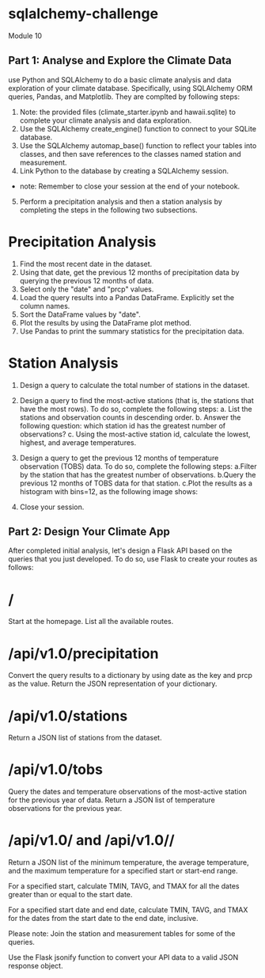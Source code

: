 # sqlalchemy-challenge
Module 10
## Part 1: Analyse and Explore the Climate Data
use Python and SQLAlchemy to do a basic climate analysis and data exploration of your climate database. Specifically, using SQLAlchemy ORM queries, Pandas, and Matplotlib. 
They are complted by following steps:

1. Note: the provided files (climate_starter.ipynb and hawaii.sqlite) to complete your climate analysis and data exploration.
2. Use the SQLAlchemy create_engine() function to connect to your SQLite database.
3. Use the SQLAlchemy automap_base() function to reflect your tables into classes, and then save references to the classes named station and measurement.
4. Link Python to the database by creating a SQLAlchemy session.
* note: Remember to close your session at the end of your notebook.
5. Perform a precipitation analysis and then a station analysis by completing the steps in the following two subsections.

# Precipitation Analysis
1. Find the most recent date in the dataset.
2. Using that date, get the previous 12 months of precipitation data by querying the previous 12 months of data.
3. Select only the "date" and "prcp" values.
4. Load the query results into a Pandas DataFrame. Explicitly set the column names.
5. Sort the DataFrame values by "date".
6. Plot the results by using the DataFrame plot method.
7. Use Pandas to print the summary statistics for the precipitation data.

# Station Analysis
1. Design a query to calculate the total number of stations in the dataset.
2. Design a query to find the most-active stations (that is, the stations that have the most rows). To do so, complete the following steps:
    a. List the stations and observation counts in descending order.
    b. Answer the following question: which station id has the greatest number of observations?
    c. Using the most-active station id, calculate the lowest, highest, and average temperatures.

3. Design a query to get the previous 12 months of temperature observation (TOBS) data. To do so, complete the following steps:
    a.Filter by the station that has the greatest number of observations.
    b.Query the previous 12 months of TOBS data for that station.
    c.Plot the results as a histogram with bins=12, as the following image shows:
4. Close your session.

## Part 2: Design Your Climate App
After completed initial analysis, let's design a Flask API based on the queries that you just developed. To do so, use Flask to create your routes as follows:

# /
Start at the homepage.
List all the available routes.
# /api/v1.0/precipitation
Convert the query results to a dictionary by using date as the key and prcp as the value.
Return the JSON representation of your dictionary.

# /api/v1.0/stations
Return a JSON list of stations from the dataset.
# /api/v1.0/tobs
Query the dates and temperature observations of the most-active station for the previous year of data.
Return a JSON list of temperature observations for the previous year.

# /api/v1.0/<start> and /api/v1.0/<start>/<end>
Return a JSON list of the minimum temperature, the average temperature, and the maximum temperature for a specified start or start-end range.

For a specified start, calculate TMIN, TAVG, and TMAX for all the dates greater than or equal to the start date.

For a specified start date and end date, calculate TMIN, TAVG, and TMAX for the dates from the start date to the end date, inclusive.

Please note: 
Join the station and measurement tables for some of the queries.

Use the Flask jsonify function to convert your API data to a valid JSON response object.